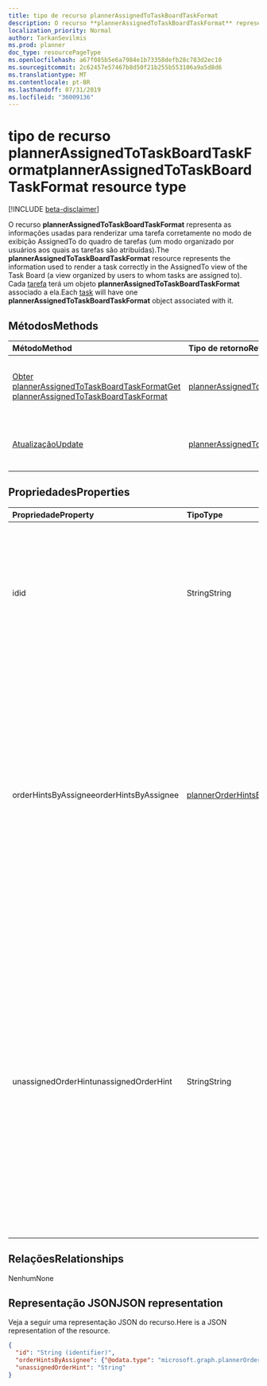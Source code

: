 ```yaml
---
title: tipo de recurso plannerAssignedToTaskBoardTaskFormat
description: O recurso **plannerAssignedToTaskBoardTaskFormat** representa as informações usadas para renderizar uma tarefa corretamente no modo de exibição AssignedTo do quadro de tarefas (um modo organizado por usuários aos quais as tarefas são atribuídas). Cada tarefa terá um objeto **plannerAssignedToTaskBoardTaskFormat** associado a ela.
localization_priority: Normal
author: TarkanSevilmis
ms.prod: planner
doc_type: resourcePageType
ms.openlocfilehash: a67f085b5e6a7984e1b73358defb28c783d2ec10
ms.sourcegitcommit: 2c62457e57467b8d50f21b255b553106a9a5d8d6
ms.translationtype: MT
ms.contentlocale: pt-BR
ms.lasthandoff: 07/31/2019
ms.locfileid: "36009136"
---
```

# <a name="plannerassignedtotaskboardtaskformat-resource-type"></a><span data-ttu-id="74f6b-104">tipo de recurso plannerAssignedToTaskBoardTaskFormat</span><span class="sxs-lookup"><span data-stu-id="74f6b-104">plannerAssignedToTaskBoardTaskFormat resource type</span></span>

[!INCLUDE [beta-disclaimer](../../includes/beta-disclaimer.md)]

<span data-ttu-id="74f6b-105">O recurso **plannerAssignedToTaskBoardTaskFormat** representa as informações usadas para renderizar uma tarefa corretamente no modo de exibição AssignedTo do quadro de tarefas (um modo organizado por usuários aos quais as tarefas são atribuídas).</span><span class="sxs-lookup"><span data-stu-id="74f6b-105">The **plannerAssignedToTaskBoardTaskFormat** resource represents the information used to render a task correctly in the AssignedTo view of the Task Board (a view organized by users to whom tasks are assigned to).</span></span> <span data-ttu-id="74f6b-106">Cada [tarefa](plannertask.md) terá um objeto **plannerAssignedToTaskBoardTaskFormat** associado a ela.</span><span class="sxs-lookup"><span data-stu-id="74f6b-106">Each [task](plannertask.md) will have one **plannerAssignedToTaskBoardTaskFormat** object associated with it.</span></span>


## <a name="methods"></a><span data-ttu-id="74f6b-107">Métodos</span><span class="sxs-lookup"><span data-stu-id="74f6b-107">Methods</span></span>

| <span data-ttu-id="74f6b-108">Método</span><span class="sxs-lookup"><span data-stu-id="74f6b-108">Method</span></span>           | <span data-ttu-id="74f6b-109">Tipo de retorno</span><span class="sxs-lookup"><span data-stu-id="74f6b-109">Return Type</span></span>    |<span data-ttu-id="74f6b-110">Descrição</span><span class="sxs-lookup"><span data-stu-id="74f6b-110">Description</span></span>|
|:---------------|:--------|:----------|
|[<span data-ttu-id="74f6b-111">Obter plannerAssignedToTaskBoardTaskFormat</span><span class="sxs-lookup"><span data-stu-id="74f6b-111">Get plannerAssignedToTaskBoardTaskFormat</span></span>](../api/plannerassignedtotaskboardtaskformat-get.md) | [<span data-ttu-id="74f6b-112">plannerAssignedToTaskBoardTaskFormat</span><span class="sxs-lookup"><span data-stu-id="74f6b-112">plannerAssignedToTaskBoardTaskFormat</span></span>](plannerassignedtotaskboardtaskformat.md) |<span data-ttu-id="74f6b-113">Leia as propriedades e os relacionamentos do objeto **plannerAssignedToTaskBoardTaskFormat** .</span><span class="sxs-lookup"><span data-stu-id="74f6b-113">Read properties and relationships of **plannerAssignedToTaskBoardTaskFormat** object.</span></span>|
|[<span data-ttu-id="74f6b-114">Atualização</span><span class="sxs-lookup"><span data-stu-id="74f6b-114">Update</span></span>](../api/plannerassignedtotaskboardtaskformat-update.md) | [<span data-ttu-id="74f6b-115">plannerAssignedToTaskBoardTaskFormat</span><span class="sxs-lookup"><span data-stu-id="74f6b-115">plannerAssignedToTaskBoardTaskFormat</span></span>](plannerassignedtotaskboardtaskformat.md)  |<span data-ttu-id="74f6b-116">Atualize o objeto **plannerAssignedToTaskBoardTaskFormat** .</span><span class="sxs-lookup"><span data-stu-id="74f6b-116">Update **plannerAssignedToTaskBoardTaskFormat** object.</span></span> |

## <a name="properties"></a><span data-ttu-id="74f6b-117">Propriedades</span><span class="sxs-lookup"><span data-stu-id="74f6b-117">Properties</span></span>
| <span data-ttu-id="74f6b-118">Propriedade</span><span class="sxs-lookup"><span data-stu-id="74f6b-118">Property</span></span>     | <span data-ttu-id="74f6b-119">Tipo</span><span class="sxs-lookup"><span data-stu-id="74f6b-119">Type</span></span>   |<span data-ttu-id="74f6b-120">Descrição</span><span class="sxs-lookup"><span data-stu-id="74f6b-120">Description</span></span>|
|:---------------|:--------|:----------|
|<span data-ttu-id="74f6b-121">id</span><span class="sxs-lookup"><span data-stu-id="74f6b-121">id</span></span>|<span data-ttu-id="74f6b-122">String</span><span class="sxs-lookup"><span data-stu-id="74f6b-122">String</span></span>| <span data-ttu-id="74f6b-123">Somente leitura.</span><span class="sxs-lookup"><span data-stu-id="74f6b-123">Read-only.</span></span> <span data-ttu-id="74f6b-124">ID do recurso.</span><span class="sxs-lookup"><span data-stu-id="74f6b-124">ID of the resource.</span></span> <span data-ttu-id="74f6b-125">Tem 28 caracteres e diferencia maiúsculas de minúsculas.</span><span class="sxs-lookup"><span data-stu-id="74f6b-125">It is 28 characters long and case-sensitive.</span></span> <span data-ttu-id="74f6b-126">[Formatar validação](tasks-identifiers-disclaimer.md) é feito no serviço.</span><span class="sxs-lookup"><span data-stu-id="74f6b-126">[Format validation](tasks-identifiers-disclaimer.md) is done on the service.</span></span>|
|<span data-ttu-id="74f6b-127">orderHintsByAssignee</span><span class="sxs-lookup"><span data-stu-id="74f6b-127">orderHintsByAssignee</span></span>|[<span data-ttu-id="74f6b-128">plannerOrderHintsByAssignee</span><span class="sxs-lookup"><span data-stu-id="74f6b-128">plannerOrderHintsByAssignee</span></span>](plannerorderhintsbyassignee.md)|<span data-ttu-id="74f6b-129">Dicionário de dicas usado para ordenar tarefas na exibição AssignedTo do quadro de tarefas.</span><span class="sxs-lookup"><span data-stu-id="74f6b-129">Dictionary of hints used to order tasks on the AssignedTo view of the Task Board.</span></span> <span data-ttu-id="74f6b-130">A chave de cada entrada é um dos usuários para os quais a tarefa é atribuída e o valor é a dica ORDER.</span><span class="sxs-lookup"><span data-stu-id="74f6b-130">The key of each entry is one of the users the task is assigned to and the value is the order hint.</span></span> <span data-ttu-id="74f6b-131">O formato de cada valor é definido conforme descrito [aqui](planner-order-hint-format.md).</span><span class="sxs-lookup"><span data-stu-id="74f6b-131">The format of each value is defined as outlined [here](planner-order-hint-format.md).</span></span>|
|<span data-ttu-id="74f6b-132">unassignedOrderHint</span><span class="sxs-lookup"><span data-stu-id="74f6b-132">unassignedOrderHint</span></span>|<span data-ttu-id="74f6b-133">String</span><span class="sxs-lookup"><span data-stu-id="74f6b-133">String</span></span>|<span data-ttu-id="74f6b-134">O valor de dica usado para ordenar a tarefa na exibição AssignedTo do quadro de tarefas quando a tarefa não é atribuída a qualquer pessoa ou quando o dicionário do orderHintsByAssignee não fornece uma dica de pedido para o usuário ao qual a tarefa é atribuída.</span><span class="sxs-lookup"><span data-stu-id="74f6b-134">Hint value used to order the task on the AssignedTo view of the Task Board when the task is not assigned to anyone, or if the orderHintsByAssignee dictionary does not provide an order hint for the user the task is assigned to.</span></span> <span data-ttu-id="74f6b-135">O formato é definido conforme descrito [aqui](planner-order-hint-format.md).</span><span class="sxs-lookup"><span data-stu-id="74f6b-135">The format is defined as outlined [here](planner-order-hint-format.md).</span></span>|

## <a name="relationships"></a><span data-ttu-id="74f6b-136">Relações</span><span class="sxs-lookup"><span data-stu-id="74f6b-136">Relationships</span></span>
<span data-ttu-id="74f6b-137">Nenhum</span><span class="sxs-lookup"><span data-stu-id="74f6b-137">None</span></span>


## <a name="json-representation"></a><span data-ttu-id="74f6b-138">Representação JSON</span><span class="sxs-lookup"><span data-stu-id="74f6b-138">JSON representation</span></span>
<span data-ttu-id="74f6b-139">Veja a seguir uma representação JSON do recurso.</span><span class="sxs-lookup"><span data-stu-id="74f6b-139">Here is a JSON representation of the resource.</span></span>

<!-- {
  "blockType": "resource",
  "optionalProperties": [

  ],
  "@odata.type": "microsoft.graph.plannerAssignedToTaskBoardTaskFormat"
}-->

```json
{
  "id": "String (identifier)",
  "orderHintsByAssignee": {"@odata.type": "microsoft.graph.plannerOrderHintsByAssignee"},
  "unassignedOrderHint": "String"
}

```

<!-- uuid: 8fcb5dbc-d5aa-4681-8e31-b001d5168d79
2015-10-25 14:57:30 UTC -->
<!--
{
  "type": "#page.annotation",
  "description": "plannerAssignedToTaskBoardTaskFormat resource",
  "keywords": "",
  "section": "documentation",
  "tocPath": "",
  "suppressions": []
}
-->
